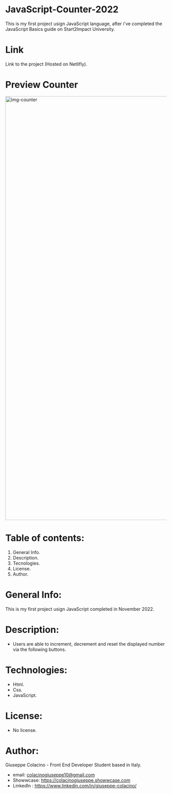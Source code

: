 # JavaScript-Counter-2022
This is my first project usign JavaScript language, after i've completed the JavaScript Basics guide on Start2Impact University.

# Link
Link to the project (Hosted on Netlifly).

# Preview Counter
<img width="1322" alt="img-counter" src="https://user-images.githubusercontent.com/62830611/202695663-04465f92-bd40-4ed3-9371-e51d953dcd3c.png">

# Table of contents:

1. General Info.
2. Description.
3. Tecnologies.
4. License.
5. Author.

# General Info:

This is my first project usign JavaScript completed in November 2022.

# Description:

* Users are able to increment, decrement and reset the displayed number via the following buttons.

# Technologies:

* Html.
* Css.
* JavaScript.

# License:

* No license.

# Author:

Giuseppe Colacino - Front End Developer Student based in Italy.
* email: colacinogiuseppe10@gmail.com
* Showwcase: https://colacinogiuseppe.showwcase.com
* LinkedIn : https://www.linkedin.com/in/giuseppe-colacino/
